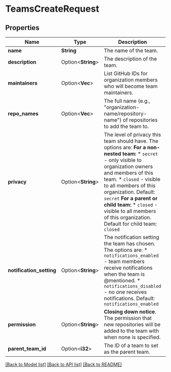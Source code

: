 # TeamsCreateRequest

## Properties

Name | Type | Description | Notes
------------ | ------------- | ------------- | -------------
**name** | **String** | The name of the team. | 
**description** | Option<**String**> | The description of the team. | [optional]
**maintainers** | Option<**Vec<String>**> | List GitHub IDs for organization members who will become team maintainers. | [optional]
**repo_names** | Option<**Vec<String>**> | The full name (e.g., \"organization-name/repository-name\") of repositories to add the team to. | [optional]
**privacy** | Option<**String**> | The level of privacy this team should have. The options are:   **For a non-nested team:**    * `secret` - only visible to organization owners and members of this team.    * `closed` - visible to all members of this organization.   Default: `secret`   **For a parent or child team:**    * `closed` - visible to all members of this organization.   Default for child team: `closed` | [optional]
**notification_setting** | Option<**String**> | The notification setting the team has chosen. The options are:    * `notifications_enabled` - team members receive notifications when the team is @mentioned.    * `notifications_disabled` - no one receives notifications.   Default: `notifications_enabled` | [optional]
**permission** | Option<**String**> | **Closing down notice**. The permission that new repositories will be added to the team with when none is specified. | [optional][default to Pull]
**parent_team_id** | Option<**i32**> | The ID of a team to set as the parent team. | [optional]

[[Back to Model list]](../README.md#documentation-for-models) [[Back to API list]](../README.md#documentation-for-api-endpoints) [[Back to README]](../README.md)



